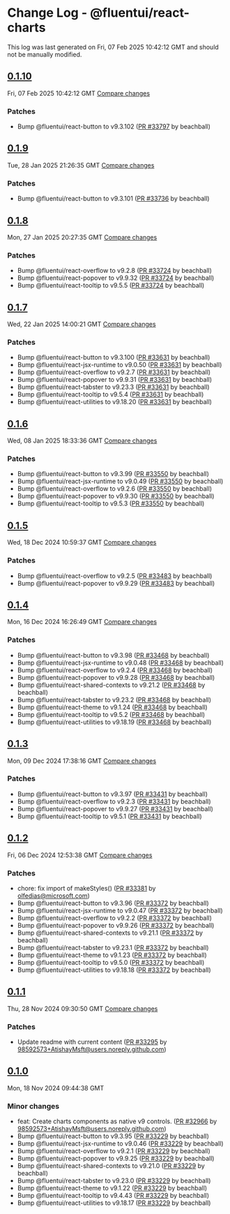# Change Log - @fluentui/react-charts

This log was last generated on Fri, 07 Feb 2025 10:42:12 GMT and should not be manually modified.

<!-- Start content -->

## [0.1.10](https://github.com/microsoft/fluentui/tree/@fluentui/react-charts_v0.1.10)

Fri, 07 Feb 2025 10:42:12 GMT
[Compare changes](https://github.com/microsoft/fluentui/compare/@fluentui/react-charts_v0.1.9..@fluentui/react-charts_v0.1.10)

### Patches

- Bump @fluentui/react-button to v9.3.102 ([PR #33797](https://github.com/microsoft/fluentui/pull/33797) by beachball)

## [0.1.9](https://github.com/microsoft/fluentui/tree/@fluentui/react-charts_v0.1.9)

Tue, 28 Jan 2025 21:26:35 GMT
[Compare changes](https://github.com/microsoft/fluentui/compare/@fluentui/react-charts_v0.1.8..@fluentui/react-charts_v0.1.9)

### Patches

- Bump @fluentui/react-button to v9.3.101 ([PR #33736](https://github.com/microsoft/fluentui/pull/33736) by beachball)

## [0.1.8](https://github.com/microsoft/fluentui/tree/@fluentui/react-charts_v0.1.8)

Mon, 27 Jan 2025 20:27:35 GMT
[Compare changes](https://github.com/microsoft/fluentui/compare/@fluentui/react-charts_v0.1.7..@fluentui/react-charts_v0.1.8)

### Patches

- Bump @fluentui/react-overflow to v9.2.8 ([PR #33724](https://github.com/microsoft/fluentui/pull/33724) by beachball)
- Bump @fluentui/react-popover to v9.9.32 ([PR #33724](https://github.com/microsoft/fluentui/pull/33724) by beachball)
- Bump @fluentui/react-tooltip to v9.5.5 ([PR #33724](https://github.com/microsoft/fluentui/pull/33724) by beachball)

## [0.1.7](https://github.com/microsoft/fluentui/tree/@fluentui/react-charts_v0.1.7)

Wed, 22 Jan 2025 14:00:21 GMT
[Compare changes](https://github.com/microsoft/fluentui/compare/@fluentui/react-charts_v0.1.6..@fluentui/react-charts_v0.1.7)

### Patches

- Bump @fluentui/react-button to v9.3.100 ([PR #33631](https://github.com/microsoft/fluentui/pull/33631) by beachball)
- Bump @fluentui/react-jsx-runtime to v9.0.50 ([PR #33631](https://github.com/microsoft/fluentui/pull/33631) by beachball)
- Bump @fluentui/react-overflow to v9.2.7 ([PR #33631](https://github.com/microsoft/fluentui/pull/33631) by beachball)
- Bump @fluentui/react-popover to v9.9.31 ([PR #33631](https://github.com/microsoft/fluentui/pull/33631) by beachball)
- Bump @fluentui/react-tabster to v9.23.3 ([PR #33631](https://github.com/microsoft/fluentui/pull/33631) by beachball)
- Bump @fluentui/react-tooltip to v9.5.4 ([PR #33631](https://github.com/microsoft/fluentui/pull/33631) by beachball)
- Bump @fluentui/react-utilities to v9.18.20 ([PR #33631](https://github.com/microsoft/fluentui/pull/33631) by beachball)

## [0.1.6](https://github.com/microsoft/fluentui/tree/@fluentui/react-charts_v0.1.6)

Wed, 08 Jan 2025 18:33:36 GMT
[Compare changes](https://github.com/microsoft/fluentui/compare/@fluentui/react-charts_v0.1.5..@fluentui/react-charts_v0.1.6)

### Patches

- Bump @fluentui/react-button to v9.3.99 ([PR #33550](https://github.com/microsoft/fluentui/pull/33550) by beachball)
- Bump @fluentui/react-jsx-runtime to v9.0.49 ([PR #33550](https://github.com/microsoft/fluentui/pull/33550) by beachball)
- Bump @fluentui/react-overflow to v9.2.6 ([PR #33550](https://github.com/microsoft/fluentui/pull/33550) by beachball)
- Bump @fluentui/react-popover to v9.9.30 ([PR #33550](https://github.com/microsoft/fluentui/pull/33550) by beachball)
- Bump @fluentui/react-tooltip to v9.5.3 ([PR #33550](https://github.com/microsoft/fluentui/pull/33550) by beachball)

## [0.1.5](https://github.com/microsoft/fluentui/tree/@fluentui/react-charts_v0.1.5)

Wed, 18 Dec 2024 10:59:37 GMT
[Compare changes](https://github.com/microsoft/fluentui/compare/@fluentui/react-charts_v0.1.4..@fluentui/react-charts_v0.1.5)

### Patches

- Bump @fluentui/react-overflow to v9.2.5 ([PR #33483](https://github.com/microsoft/fluentui/pull/33483) by beachball)
- Bump @fluentui/react-popover to v9.9.29 ([PR #33483](https://github.com/microsoft/fluentui/pull/33483) by beachball)

## [0.1.4](https://github.com/microsoft/fluentui/tree/@fluentui/react-charts_v0.1.4)

Mon, 16 Dec 2024 16:26:49 GMT
[Compare changes](https://github.com/microsoft/fluentui/compare/@fluentui/react-charts_v0.1.3..@fluentui/react-charts_v0.1.4)

### Patches

- Bump @fluentui/react-button to v9.3.98 ([PR #33468](https://github.com/microsoft/fluentui/pull/33468) by beachball)
- Bump @fluentui/react-jsx-runtime to v9.0.48 ([PR #33468](https://github.com/microsoft/fluentui/pull/33468) by beachball)
- Bump @fluentui/react-overflow to v9.2.4 ([PR #33468](https://github.com/microsoft/fluentui/pull/33468) by beachball)
- Bump @fluentui/react-popover to v9.9.28 ([PR #33468](https://github.com/microsoft/fluentui/pull/33468) by beachball)
- Bump @fluentui/react-shared-contexts to v9.21.2 ([PR #33468](https://github.com/microsoft/fluentui/pull/33468) by beachball)
- Bump @fluentui/react-tabster to v9.23.2 ([PR #33468](https://github.com/microsoft/fluentui/pull/33468) by beachball)
- Bump @fluentui/react-theme to v9.1.24 ([PR #33468](https://github.com/microsoft/fluentui/pull/33468) by beachball)
- Bump @fluentui/react-tooltip to v9.5.2 ([PR #33468](https://github.com/microsoft/fluentui/pull/33468) by beachball)
- Bump @fluentui/react-utilities to v9.18.19 ([PR #33468](https://github.com/microsoft/fluentui/pull/33468) by beachball)

## [0.1.3](https://github.com/microsoft/fluentui/tree/@fluentui/react-charts_v0.1.3)

Mon, 09 Dec 2024 17:38:16 GMT
[Compare changes](https://github.com/microsoft/fluentui/compare/@fluentui/react-charts_v0.1.2..@fluentui/react-charts_v0.1.3)

### Patches

- Bump @fluentui/react-button to v9.3.97 ([PR #33431](https://github.com/microsoft/fluentui/pull/33431) by beachball)
- Bump @fluentui/react-overflow to v9.2.3 ([PR #33431](https://github.com/microsoft/fluentui/pull/33431) by beachball)
- Bump @fluentui/react-popover to v9.9.27 ([PR #33431](https://github.com/microsoft/fluentui/pull/33431) by beachball)
- Bump @fluentui/react-tooltip to v9.5.1 ([PR #33431](https://github.com/microsoft/fluentui/pull/33431) by beachball)

## [0.1.2](https://github.com/microsoft/fluentui/tree/@fluentui/react-charts_v0.1.2)

Fri, 06 Dec 2024 12:53:38 GMT
[Compare changes](https://github.com/microsoft/fluentui/compare/@fluentui/react-charts_v0.1.1..@fluentui/react-charts_v0.1.2)

### Patches

- chore: fix import of makeStyles() ([PR #33381](https://github.com/microsoft/fluentui/pull/33381) by olfedias@microsoft.com)
- Bump @fluentui/react-button to v9.3.96 ([PR #33372](https://github.com/microsoft/fluentui/pull/33372) by beachball)
- Bump @fluentui/react-jsx-runtime to v9.0.47 ([PR #33372](https://github.com/microsoft/fluentui/pull/33372) by beachball)
- Bump @fluentui/react-overflow to v9.2.2 ([PR #33372](https://github.com/microsoft/fluentui/pull/33372) by beachball)
- Bump @fluentui/react-popover to v9.9.26 ([PR #33372](https://github.com/microsoft/fluentui/pull/33372) by beachball)
- Bump @fluentui/react-shared-contexts to v9.21.1 ([PR #33372](https://github.com/microsoft/fluentui/pull/33372) by beachball)
- Bump @fluentui/react-tabster to v9.23.1 ([PR #33372](https://github.com/microsoft/fluentui/pull/33372) by beachball)
- Bump @fluentui/react-theme to v9.1.23 ([PR #33372](https://github.com/microsoft/fluentui/pull/33372) by beachball)
- Bump @fluentui/react-tooltip to v9.5.0 ([PR #33372](https://github.com/microsoft/fluentui/pull/33372) by beachball)
- Bump @fluentui/react-utilities to v9.18.18 ([PR #33372](https://github.com/microsoft/fluentui/pull/33372) by beachball)

## [0.1.1](https://github.com/microsoft/fluentui/tree/@fluentui/react-charts_v0.1.1)

Thu, 28 Nov 2024 09:30:50 GMT
[Compare changes](https://github.com/microsoft/fluentui/compare/@fluentui/react-charts_v0.1.0..@fluentui/react-charts_v0.1.1)

### Patches

- Update readme with current content ([PR #33295](https://github.com/microsoft/fluentui/pull/33295) by 98592573+AtishayMsft@users.noreply.github.com)

## [0.1.0](https://github.com/microsoft/fluentui/tree/@fluentui/react-charts_v0.1.0)

Mon, 18 Nov 2024 09:44:38 GMT

### Minor changes

- feat: Create charts components as native v9 controls. ([PR #32966](https://github.com/microsoft/fluentui/pull/32966) by 98592573+AtishayMsft@users.noreply.github.com)
- Bump @fluentui/react-button to v9.3.95 ([PR #33229](https://github.com/microsoft/fluentui/pull/33229) by beachball)
- Bump @fluentui/react-jsx-runtime to v9.0.46 ([PR #33229](https://github.com/microsoft/fluentui/pull/33229) by beachball)
- Bump @fluentui/react-overflow to v9.2.1 ([PR #33229](https://github.com/microsoft/fluentui/pull/33229) by beachball)
- Bump @fluentui/react-popover to v9.9.25 ([PR #33229](https://github.com/microsoft/fluentui/pull/33229) by beachball)
- Bump @fluentui/react-shared-contexts to v9.21.0 ([PR #33229](https://github.com/microsoft/fluentui/pull/33229) by beachball)
- Bump @fluentui/react-tabster to v9.23.0 ([PR #33229](https://github.com/microsoft/fluentui/pull/33229) by beachball)
- Bump @fluentui/react-theme to v9.1.22 ([PR #33229](https://github.com/microsoft/fluentui/pull/33229) by beachball)
- Bump @fluentui/react-tooltip to v9.4.43 ([PR #33229](https://github.com/microsoft/fluentui/pull/33229) by beachball)
- Bump @fluentui/react-utilities to v9.18.17 ([PR #33229](https://github.com/microsoft/fluentui/pull/33229) by beachball)
